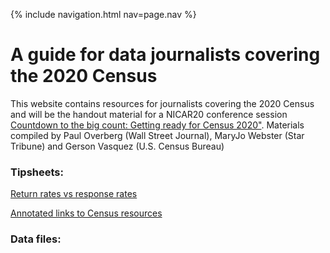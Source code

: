 {% include navigation.html nav=page.nav %}

# A guide for data journalists covering the 2020 Census

This website contains resources for journalists covering the 2020 Census and will be the handout material for a NICAR20 conference session <a href="https://ireapps.github.io/nicar-2020-schedule#20200305_countdown_to_the_big_count_getting_ready_for_census_2020_2055">Countdown to the big count: Getting ready for Census 2020"</a>. Materials compiled by Paul Overberg (Wall Street Journal), MaryJo Webster (Star Tribune) and Gerson Vasquez (U.S. Census Bureau)

### Tipsheets:

<a href="pages/perplexed">Return rates vs response rates</a>

<a href="pages/links">Annotated links to Census resources</a>

### Data files:




